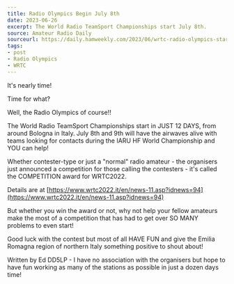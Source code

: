 ```yaml
---
title: Radio Olympics Begin July 8th
date: 2023-06-26
excerpt: The World Radio TeamSport Championships start July 8th.
source: Amateur Radio Daily
sourceurl: https://daily.hamweekly.com/2023/06/wrtc-radio-olympics-start-july-8/
tags:
- post
- Radio Olympics
- WRTC
---
```

It's nearly time!

Time for what?

Well, the Radio Olympics of course!!

The World Radio TeamSport Championships start in JUST 12 DAYS, from around Bologna in Italy. July 8th and 9th will have the airwaves alive with teams looking for contacts during the IARU HF World Championship and YOU can help!

Whether contester-type or just a "normal" radio amateur - the organisers just announced a competition for those calling the contesters - it's called the  COMPETITION award for WRTC2022.

Details are at [https://www.wrtc2022.it/en/news-11.asp?idnews=94](https://www.wrtc2022.it/en/news-11.asp?idnews=94)

But whether you win the award or not, why not help your fellow amateurs make the most of a competition that has had to get over SO MANY problems to even start! 

Good luck with the contest but most of all HAVE FUN and give the Emilia Romagna region of northern Italy something positive to shout about!

Written by Ed DD5LP - I have no association with the organisers but hope to have fun working as many of the stations as possible in just a dozen days time! 